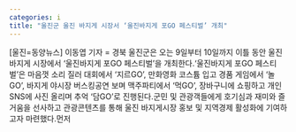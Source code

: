 ```yaml
---
categories: i
title: "울진군 울진 바지게 시장서 ‘울진바지게 포GO 페스티벌’ 개최"
---
```

[울진=동양뉴스] 이동엽 기자 = 경북 울진군은 오는 9일부터 10일까지 이틀 동안 울진 바지게 시장에서 ‘울진바지게 포GO 페스티벌’을 개최한다.‘울진바지게 포GO 페스티벌’은 마음껏 소리 질러 대회에서 ‘지르GO’, 만화영화 코스튬 입고 경품 게임에서 ‘놀GO’, 바지게 야시장 버스킹공연 보며 맥주파티에서 ‘먹GO’, 장바구니에 쇼핑하고 개인 SNS에 사진 올리며 추억 ‘담GO’로 진행된다.군민 및 관광객들에게 호기심과 재미와 즐거움을 선사하고 관광콘텐츠를 통해 울진 바지게시장 홍보 및 지역경제 활성화에 기여하고자 마련했다.먼저